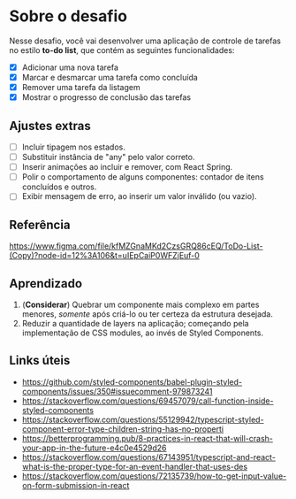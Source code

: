 # Sobre o desafio

Nesse desafio, você vai desenvolver uma aplicação de controle de tarefas no estilo **to-do list**, que contém as seguintes funcionalidades:

- [x] Adicionar uma nova tarefa
- [x] Marcar e desmarcar uma tarefa como concluída
- [x] Remover uma tarefa da listagem
- [X] Mostrar o progresso de conclusão das tarefas

## Ajustes extras

- [ ] Incluir tipagem nos estados.
- [ ] Substituir instância de "any" pelo valor correto.
- [ ] Inserir animações ao incluir e remover, com React Spring. 
- [ ] Polir o comportamento de alguns componentes: contador de itens concluídos e outros.
- [ ] Exibir mensagem de erro, ao inserir um valor inválido (ou vazio).

## Referência

https://www.figma.com/file/kfMZGnaMKd2CzsGRQ86cEQ/ToDo-List-(Copy)?node-id=12%3A106&t=uIEpCaiP0WFZjEuf-0

## Aprendizado

1) (**Considerar**) Quebrar um componente mais complexo em partes menores, *somente* após criá-lo ou ter certeza da estrutura desejada.
2) Reduzir a quantidade de layers na aplicação; começando pela implementação de CSS modules, ao invés de Styled Components.

## Links úteis

- https://github.com/styled-components/babel-plugin-styled-components/issues/350#issuecomment-979873241
- https://stackoverflow.com/questions/69457079/call-function-inside-styled-components
- https://stackoverflow.com/questions/55129942/typescript-styled-component-error-type-children-string-has-no-properti
- https://betterprogramming.pub/8-practices-in-react-that-will-crash-your-app-in-the-future-e4c0e4529d26
- https://stackoverflow.com/questions/67143951/typescript-and-react-what-is-the-proper-type-for-an-event-handler-that-uses-des
- https://stackoverflow.com/questions/72135739/how-to-get-input-value-on-form-submission-in-react